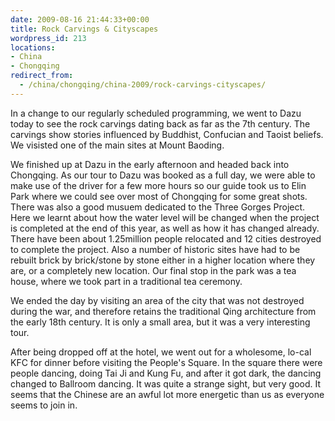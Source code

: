 ```yaml
---
date: 2009-08-16 21:44:33+00:00
title: Rock Carvings & Cityscapes
wordpress_id: 213
locations:
- China
- Chongqing
redirect_from:
  - /china/chongqing/china-2009/rock-carvings-cityscapes/
---
```


In a change to our regularly scheduled programming, we went to Dazu today to see the rock carvings dating back as far as the 7th century. The carvings show stories influenced by Buddhist, Confucian and Taoist beliefs. We visisted one of the main sites at Mount Baoding.



We finished up at Dazu in the early afternoon and headed back into Chongqing. As our tour to Dazu was booked as a full day, we were able to make use of the driver for a few more hours so our guide took us to Elin Park where we could see over most of Chongqing for some great shots. There was also a good musuem dedicated to the Three Gorges Project. Here we learnt about how the water level will be changed when the project is completed at the end of this year, as well as how it has changed already. There have been about 1.25million people relocated and 12 cities destroyed to complete the project. Also a number of historic sites have had to be rebuilt brick by brick/stone by stone either in a higher location where they are, or a completely new location. Our final stop in the park was a tea house, where we took part in a traditional tea ceremony.



We ended the day by visiting an area of the city that was not destroyed during the war, and therefore retains the traditional Qing architecture from the early 18th century. It is only a small area, but it was a very interesting tour.



After being dropped off at the hotel, we went out for a wholesome, lo-cal KFC for dinner before visiting the People's Square. In the square there were people dancing, doing Tai Ji and Kung Fu, and after it got dark, the dancing changed to Ballroom dancing. It was quite a strange sight, but very good. It seems that the Chinese are an awful lot more energetic than us as everyone seems to join in.

